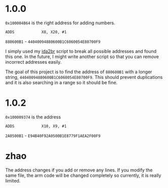 # 1.0.0
`0x100004B64` is the right address for adding numbers. 
~~~
ADDS            X8, X20, #1
~~~
`880600B1` - `44040094880600B1C6060054E80700F9`

I simply used my [ida2br](https://github.com/HenryQuan/ida2br) script to break all possible addresses and found this one. In the future, I might write another script so that you can remove incorrect addresses easily.

The goal of this project is to find the address of `880600B1` with a longer string, `44040094880600B1C6060054E80700F9`. This should prevent duplications and it is also searching in a range so it should be fine.

# 1.0.2
`0x100009374` is the address
~~~
ADDS            X10, X9, #1
~~~
`2A0500B1` - `E94B40F92A0500B1E8779F1AEA2F00F9`

# zhao
The address changes if you add or remove any lines. If you modify the same file, the arm code will be changed completely so currently, it is really limited.

